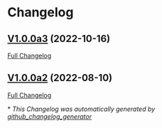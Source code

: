 # Changelog

## [V1.0.0a3](https://github.com/OpenVoiceOS/ovos-PHAL-plugin-configuration-provider/tree/V1.0.0a3) (2022-10-16)

[Full Changelog](https://github.com/OpenVoiceOS/ovos-PHAL-plugin-configuration-provider/compare/V1.0.0a2...V1.0.0a3)

## [V1.0.0a2](https://github.com/OpenVoiceOS/ovos-PHAL-plugin-configuration-provider/tree/V1.0.0a2) (2022-08-10)

[Full Changelog](https://github.com/OpenVoiceOS/ovos-PHAL-plugin-configuration-provider/compare/7a602e6ccadd3555e236459ffc542cfd79c9c54f...V1.0.0a2)



\* *This Changelog was automatically generated by [github_changelog_generator](https://github.com/github-changelog-generator/github-changelog-generator)*
